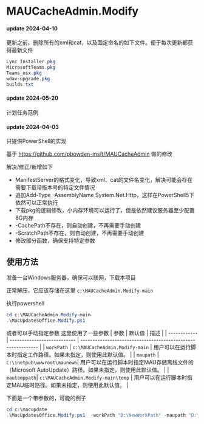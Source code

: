 # MAUCacheAdmin.Modify

#### update 2024-04-10
更新之前，删除所有的xml和cat，以及固定命名的如下文件。便于每次更新都获得最新文件
```powershell
Lync Installer.pkg
MicrosoftTeams.pkg
Teams_osx.pkg
wdav-upgrade.pkg
builds.txt
```


#### update 2024-05-20
计划任务范例

#### update 2024-04-03
只提供PowerShell的实现

基于 https://github.com/pbowden-msft/MAUCacheAdmin 做的修改


解决/修正/新增如下 
- ManifestServer的格式变化，导致xml、cat的文件名变化，解决可能会存在需要下载带版本号的特定文件情况
- 追加Add-Type -AssemblyName System.Net.Http，这样在PowerShell5下依然可以正常执行
- 下载pkg的逻辑修改，小内存环境可以运行了，但是依然建议服务器至少配置8G内存
- -CachePath不存在，则自动创建，不再需要手动创建
- -ScratchPath不存在，则自动创建，不再需要手动创建
- 修改部分函数，确保支持特定参数

## 使用方法
准备一台Windows服务器，确保可以联网，下载本项目

正常解压，它应该存储在这里
 `c:\MAUCacheAdmin.Modify-main`

执行powershell
```powershell
cd c:\MAUCacheAdmin.Modify-main
.\MacUpdatesOffice.Modify.ps1
```
或者可以手动指定参数
这里使用了一些参数
| 参数         | 默认值                      | 描述                                                         |
| ------------ | --------------------------- | ------------------------------------------------------------ |
| `workPath`   | `c:\MAUCacheAdmin.Modify-main`              | 用户可以在运行脚本时指定工作路径。如果未指定，则使用此默认值。 |
| `maupath`    | `C:\inetpub\wwwroot\maunew6`| 用户可以在运行脚本时指定MAU存储离线文件的（Microsoft AutoUpdate）路径。如果未指定，则使用此默认值。 |
| `mautemppath`| `c:\MAUCacheAdmin.Modify-main\temp`         | 用户可以在运行脚本时指定MAU临时路径。如果未指定，则使用此默认值。 |

下面是一个带参数的，可能的例子
```powershell
cd c:\macupdate
.\MacUpdatesOffice.Modify.ps1  -workPath "D:\NewWorkPath" -maupath "D:\NewMauPath" -mautemppath "D:\NewTempPath"

